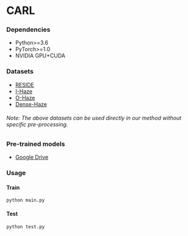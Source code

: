 # CARL
### Dependencies
- Python>=3.6
- PyTorch>=1.0
- NVIDIA GPU+CUDA

### Datasets
- [RESIDE](https://sites.google.com/view/reside-dehaze-datasets/)
- [I-Haze](https://data.vision.ee.ethz.ch/cvl/ntire18//i-haze/)
- [O-Haze](https://data.vision.ee.ethz.ch/cvl/ntire18//o-haze/)
- [Dense-Haze](https://data.vision.ee.ethz.ch/cvl/ntire19//dense-haze/)
###### Note: The above datasets can be used directly in our method without specific pre-processing.

### Pre-trained models
- [Google Drive](https://drive.google.com/drive/folders/19Ot3OG8MYyuUDXI7gn3sRaE-gWpGQV7o?usp=sharing)

### Usage
#### Train
```
python main.py
```
#### Test
```
python test.py
```
